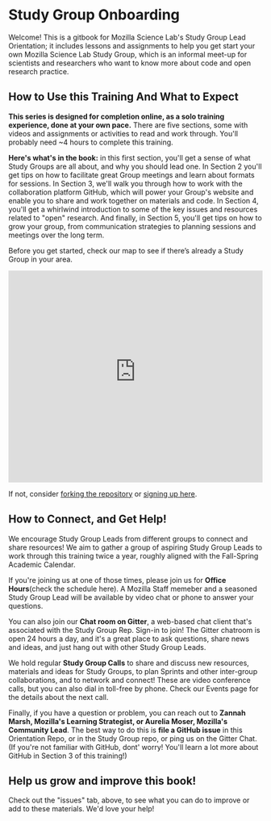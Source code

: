 # Study Group Onboarding
Welcome! This is a gitbook for Mozilla Science Lab's Study Group Lead Orientation; it includes lessons and assignments to help you get start your own Mozilla Science Lab Study Group, which is an informal meet-up for scientists and researchers who want to know more about code and open research practice.

## How to Use this Training And What to Expect

**This series is designed for completion online, as a solo training experience, done at your own pace.** There are five sections, some with videos and assignments or activities to read and work through. You'll probably need ~4 hours to complete this training. 

**Here's what's in the book:** in this first section, you'll get a sense of what Study Groups are all about, and why you should lead one. In Section 2 you'll get tips on how to facilitate great Group meetings and learn about formats for sessions. In Section 3, we'll walk you through how to work with the collaboration platform GitHub, which will power your Group's website and enable you to share and work together on materials and code. In Section 4, you'll get a whirlwind introduction to some of the key issues and resources related to "open" research. And finally, in Section 5, you'll get tips on how to grow your group, from communication strategies to planning sessions and meetings over the long term. 

Before you get started, check our map to see if there’s already a Study Group in your area.

<iframe height="420" width="100%" frameborder="0" src="https://render.githubusercontent.com/view/geojson?url=https://raw.githubusercontent.com/mozillascience/studyGroupLessons/master/whereWeAre.geojson" title="whereWeAre.geojson"></iframe>

If not, consider [forking the repository](https://github.com/mozillascience/studygroup) or [signing up here](https://science.mozilla.org/programs/studygroups#).

## How to Connect, and Get Help!
We encourage Study Group Leads from different groups to connect and share resources! We aim to gather a group of aspiring Study Group Leads to work through this training twice a year, roughly aligned with the Fall-Spring Academic Calendar. 

If you're joining us at one of those times, please join us for **Office Hours**(check the schedule here). A Mozilla Staff memeber and a seasoned Study Group Lead will be available by video chat or phone to answer your questions. 

You can also join our **Chat room on Gitter**, a web-based chat client that's associated with the Study Group Rep. Sign-in to join! The Gitter chatroom is open 24 hours a day, and it's a great place to ask questions, share news and ideas, and just hang out with other Study Group Leads. 

We hold regular **Study Group Calls** to share and discuss new resources, materials and ideas for Study Groups, to plan Sprints and other inter-group collaborations, and to network and connect! These are video conference calls, but you can also dial in toll-free by phone. Check our Events page for the details about the next call.

Finally, if you have a question or problem, you can reach out to **Zannah Marsh, Mozilla's Learning Strategist, or Aurelia Moser, Mozilla's Community Lead**. The best way to do this is **file a GitHub issue** in this Orientation Repo, or in the Study Group repo, or ping us on the Gitter Chat. (If you're not familiar with GitHub, dont' worry! You'll learn a lot more about GitHub in Section 3 of this training!)

## Help us grow and improve this book!
Check out the "issues" tab, above, to see what you can do to improve or add to these materials. We'd love your help!


